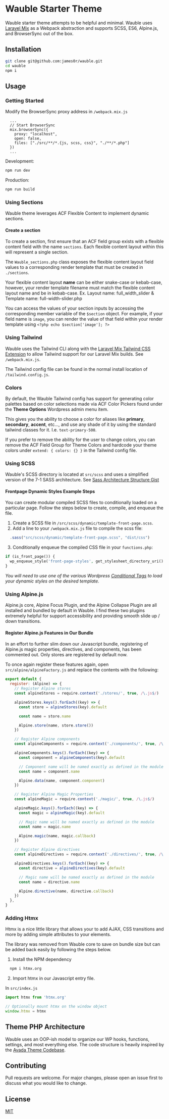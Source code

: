 # Wauble Starter Theme

Wauble starter theme attempts to be helpful and minimal. Wauble uses [Laravel Mix](https://github.com/laravel-mix/laravel-mix) as a Webpack abstraction and supports SCSS, ES6, Alpine.js, and BrowserSync out of the box.

## Installation

```bash
git clone git@github.com:james0r/wauble.git
cd wauble
npm i
```

## Usage

### Getting Started

Modify the BrowserSync proxy address in `/webpack.mix.js`

```
  ...
  // Start BrowserSync
  mix.browserSync({
    proxy: "localhost",
    open: false,
    files: ["./src/**/*.{js, scss, css}", "./**/*.php"]
  })
  ...
```

Development:
```bash
npm run dev
```

Production:
```bash
npm run build
```

### Using Sections

Wauble theme leverages ACF Flexible Content to implement dynamic sections.

#### Create a section
To create a section, first ensure that an ACF field group exists with a flexible content field with the name `sections`. Each flexible content layout within this will represent a single section.

The `Wauble_sections.php` class exposes the flexible content layout field values to a corresponding render template that must be created in `./sections`. 

Your flexible content layout **name** can be either snake-case or kebab-case, however, your render template filename must match the flexible content layout name and be in kebab-case. Ex. Layout name: full_width_slider & Template name: full-width-slider.php

You can access the values of your section inputs by accessing the corresponding member variable of the `$section` object. For example, if your field name is `image`, you can render the value of that field within your render template using `<?php echo $section['image']; ?>`

### Using Tailwind

Wauble uses the Tailwind CLI along with the [Laravel Mix Tailwind CSS Extension](https://laravel-mix.com/extensions/tailwindcss) to allow Tailwind support for our Laravel Mix builds. See `/webpack.mix.js`.

The Tailwind config file can be found in the normal install location of `/tailwind.config.js`.

### Colors

By default, the Wauble Tailwind config has support for generating color palettes based on color selections made via ACF Color Pickers found under the **Theme Options** Wordpress admin menu item.

This gives you the ability to choose a color for aliases like **primary**, **secondary**, **accent**, etc..., and use any shade of it by using the standard tailwind classes for it. I.e. `text-primary-500`.

If you prefer to remove the ability for the user to change colors, you can remove the ACF Field Group for Theme Colors and hardcode your theme colors under `extend: { colors: {} }` in the Tailwind config file.

### Using SCSS

Wauble's SCSS directory is located at `src/scss` and uses a simplified version of the 7-1 SASS architecture. See [Sass Architecture Structure Gist](https://gist.github.com/AdamMarsden/7b85e8d5bdb5bef969a0)

#### Frontpage Dynamic Styles Example Steps

You can create modular compiled SCSS files to conditionally loaded on a particular page. Follow the steps below to create, compile, and enqueue the file.

1) Create a SCSS file in `/src/scss/dynamic/template-front-page.scss`.
2) Add a line to your `/webpack.mix.js` file to compile the scss file:
```js
  .sass("src/scss/dynamic/template-front-page.scss", "dist/css")
```
3) Conditionally enqueue the compiled CSS file in your `functions.php`:
```php
if (is_front_page()) {
  wp_enqueue_style('front-page-styles', get_stylesheet_directory_uri() . '/dist/front-page.css');
} 
```
*You will need to use one of the various Wordpress [Conditional Tags](https://codex.wordpress.org/Conditional_Tags) to load your dynamic styles on the desired template.*

### Using Alpine.js

Alpine.js core, Alpine Focus Plugin, and the Alpine Collapse Plugin are all installed and bundled by default in Wauble. I find these two plugins extremely helpful for support accessibility and providing smooth slide up / down transitions.

#### Register Alpine.js Features in Our Bundle

In an effort to further slim down our Javascript bundle, registering of Alpine.js magic properties, directives, and components, has been commented out. Only stores are registered by default now.

To once again register these features again, open `src/alpine/alpineFactory.js` and replace the contents with the following:

```javascript
export default {
  register: (Alpine) => {
    // Register Alpine stores
    const alpineStores = require.context('./stores/', true, /\.js$/)

    alpineStores.keys().forEach((key) => {
      const store = alpineStores(key).default

      const name = store.name

      Alpine.store(name, store.store())
    })

    // Register Alpine components
    const alpineComponents = require.context('./components/', true, /\.js$/)

    alpineComponents.keys().forEach((key) => {
      const component = alpineComponents(key).default

      // Component name will be named exactly as defined in the module
      const name = component.name

      Alpine.data(name, component.component)
    })

    // Register Alpine Magic Properties
    const alpineMagic = require.context('./magic/', true, /\.js$/)

    alpineMagic.keys().forEach((key) => {
      const magic = alpineMagic(key).default

      // Magic name will be named exactly as defined in the module
      const name = magic.name

      Alpine.magic(name, magic.callback)
    })

    // Register Alpine directives
    const alpineDirectives = require.context('./directives/', true, /\.js$/)

    alpineDirectives.keys().forEach((key) => {
      const directive = alpineDirectives(key).default

      // Magic name will be named exactly as defined in the module
      const name = directive.name

      Alpine.directive(name, directive.callback)
    })
  },
}
```

### Adding Htmx

Htmx is a nice little library that allows your to add AJAX, CSS transitions and more by adding simple attributes to your elements.

The library was removed from Wauble core to save on bundle size but can be added back easily by following the steps below.

1. Install the NPM dependency

```bash
  npm i htmx.org
```

2. Import htmx in our Javascript entry file.

In `src/index.js`
```javascript
import htmx from 'htmx.org'

// Optionally mount htmx on the window object
window.htmx = htmx
```

## Theme PHP Architecture

Wauble uses an OOP-ish model to organize our WP hooks, functions, settings, and most everything else. The code structure is heavily inspired by the [Avada Theme Codebase](https://avada.theme-fusion.com/).

## Contributing
Pull requests are welcome. For major changes, please open an issue first to discuss what you would like to change.

## License
[MIT](https://choosealicense.com/licenses/mit/)
